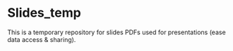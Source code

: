 # Slides_temp

This is a temporary repository for slides PDFs used for presentations (ease data access & sharing). 
